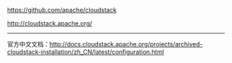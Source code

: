 
https://github.com/apache/cloudstack

http://cloudstack.apache.org/

---

官方中文文档：http://docs.cloudstack.apache.org/projects/archived-cloudstack-installation/zh_CN/latest/configuration.html
